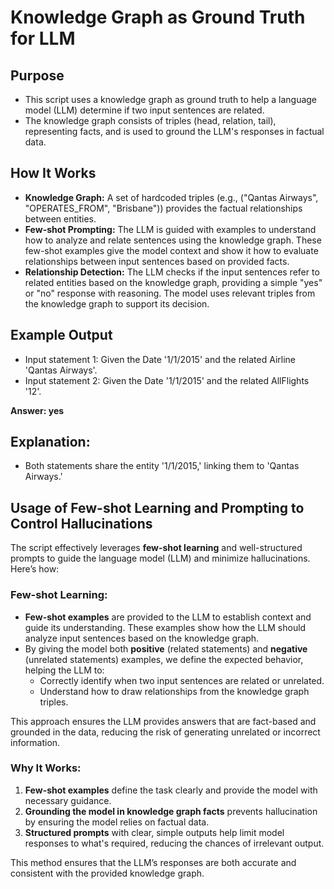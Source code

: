 # Knowledge Graph as Ground Truth for LLM

## Purpose
- This script uses a knowledge graph as ground truth to help a language model (LLM) determine if two input sentences are related.
- The knowledge graph consists of triples (head, relation, tail), representing facts, and is used to ground the LLM's responses in factual data.

## How It Works
- **Knowledge Graph:** A set of hardcoded triples (e.g., ("Qantas Airways", "OPERATES_FROM", "Brisbane")) provides the factual relationships between entities.
- **Few-shot Prompting:** The LLM is guided with examples to understand how to analyze and relate sentences using the knowledge graph. These few-shot examples give the model context and show it how to evaluate relationships between input sentences based on provided facts.
- **Relationship Detection:** The LLM checks if the input sentences refer to related entities based on the knowledge graph, providing a simple "yes" or "no" response with reasoning. The model uses relevant triples from the knowledge graph to support its decision.

## Example Output

- Input statement 1: Given the Date '1/1/2015' and the related Airline 'Qantas Airways'. 
- Input statement 2: Given the Date '1/1/2015' and the related AllFlights '12'.

**Answer: yes**

## Explanation: 
- Both statements share the entity '1/1/2015,' linking them to 'Qantas Airways.'

## Usage of Few-shot Learning and Prompting to Control Hallucinations

The script effectively leverages **few-shot learning** and well-structured prompts to guide the language model (LLM) and minimize hallucinations. Here’s how:

### Few-shot Learning:
- **Few-shot examples** are provided to the LLM to establish context and guide its understanding. These examples show how the LLM should analyze input sentences based on the knowledge graph.
- By giving the model both **positive** (related statements) and **negative** (unrelated statements) examples, we define the expected behavior, helping the LLM to:
  - Correctly identify when two input sentences are related or unrelated.
  - Understand how to draw relationships from the knowledge graph triples.

This approach ensures the LLM provides answers that are fact-based and grounded in the data, reducing the risk of generating unrelated or incorrect information.

### Why It Works:
1. **Few-shot examples** define the task clearly and provide the model with necessary guidance.
2. **Grounding the model in knowledge graph facts** prevents hallucination by ensuring the model relies on factual data.
3. **Structured prompts** with clear, simple outputs help limit model responses to what's required, reducing the chances of irrelevant output.

This method ensures that the LLM’s responses are both accurate and consistent with the provided knowledge graph.
